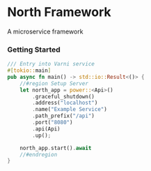# North Framework
A microservice framework

### Getting Started

```rust
/// Entry into Varni service
#[tokio::main]
pub async fn main() -> std::io::Result<()> {
    //#region Setup Server
    let north_app = power::<Api>()
        .graceful_shutdown()
        .address("localhost")
        .name("Example Service")
        .path_prefix("/api")
        .port("8080")
        .api(Api)
        .up();

    north_app.start().await
    //#endregion
}
```
